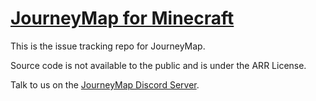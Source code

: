 # [JourneyMap for Minecraft][2]

This is the issue tracking repo for JourneyMap. 

Source code is not available to the public and is under the ARR License.

Talk to us on the [JourneyMap Discord Server][3]. 

[2]: http://journeymap.info
[3]: https://discord.gg/eP8gE69
